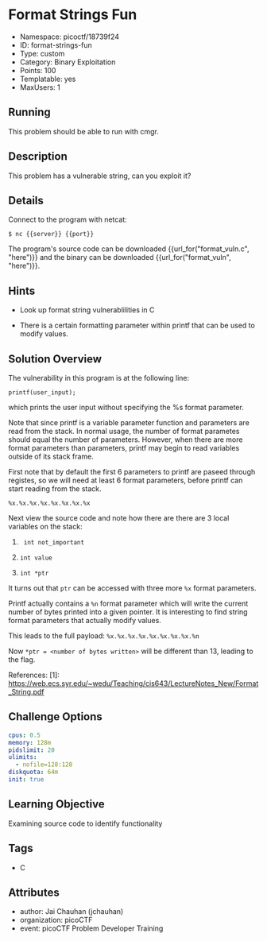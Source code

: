 # Format Strings Fun

- Namespace: picoctf/18739f24
- ID: format-strings-fun
- Type: custom
- Category: Binary Exploitation
- Points: 100
- Templatable: yes
- MaxUsers: 1

## Running

This problem should be able to run with cmgr.

## Description

This problem has a vulnerable string, can you exploit it?

## Details

Connect to the program with netcat:

`$ nc {{server}} {{port}}`

The program's source code can be downloaded {{url_for("format_vuln.c", "here")}} and the binary can be downloaded {{url_for("format_vuln", "here")}}.

## Hints

- Look up format string vulnerablilities in C

- There is a certain formatting parameter within printf that can be used to modify values.

## Solution Overview

The vulnerability in this program is at the following line: 

`printf(user_input);`

which prints the user input without specifying the %s format parameter.

Note that since printf is a variable parameter function and parameters are read from the stack. In normal usage, the number of format parametes should equal the number of parameters. However, when there are more format parameters than parameters, printf may begin to read variables outside of its stack frame.

First note that by default the first 6 parameters to printf are paseed through registes, so we will need at least 6 format parameters, before printf can start reading from the stack.

`%x.%x.%x.%x.%x.%x.%x.%x`

Next view the source code and note how there are there are 3 local variables on the stack:

1. ` int not_important`

2. `int value`

3. `int *ptr`

It turns out that `ptr` can be accessed with three more `%x` format parameters.

Printf actually contains a `%n` format parameter which will write the current number of bytes printed into a given pointer. It is interesting to find string format parameters that actually modify values. 

This leads to the full payload:
`%x.%x.%x.%x.%x.%x.%x.%x.%n`

Now `*ptr = <number of bytes written>` will be different than 13, leading to the flag.



References:
[1]: https://web.ecs.syr.edu/~wedu/Teaching/cis643/LectureNotes_New/Format_String.pdf

## Challenge Options

```yaml
cpus: 0.5
memory: 128m
pidslimit: 20
ulimits:
  - nofile=128:128
diskquota: 64m
init: true
```

## Learning Objective

Examining source code to identify functionality

## Tags

- C

## Attributes

- author: Jai Chauhan (jchauhan)
- organization: picoCTF
- event: picoCTF Problem Developer Training

